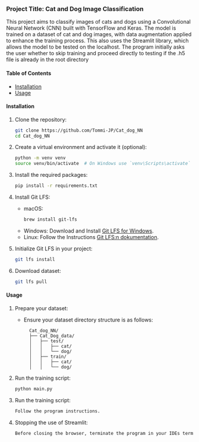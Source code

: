 ### Project Title: Cat and Dog Image Classification

This project aims to classify images of cats and dogs using a Convolutional Neural Network (CNN) built with TensorFlow and Keras. The model is trained on a dataset of cat and dog images, with data augmentation applied to enhance the training process. This also uses the Streamlit library, which allows the model to be tested on the localhost. The program initially asks the user whether to skip training and proceed directly to testing if the .h5 file is already in the root directory

#### Table of Contents

- [Installation](#installation)
- [Usage](#usage)

#### Installation

1. Clone the repository:
    ```bash
    git clone https://github.com/Tommi-JP/Cat_dog_NN
    cd Cat_dog_NN
    ```
2. Create a virtual environment and activate it (optional):
    ```bash
    python -m venv venv
    source venv/bin/activate  # On Windows use `venv\Scripts\activate`
    ```
3. Install the required packages:
    ```bash
    pip install -r requirements.txt
    ```

4. Install Git LFS:
    - macOS:
      ```bash
      brew install git-lfs
      ```
    - Windows: Download and Install [Git LFS for Windows](https://git-lfs.github.com/).
    - Linux: Follow the Instructions [Git LFS:n dokumentation](https://github.com/git-lfs/git-lfs/wiki/Installation).

5. Initialize Git LFS in your project:
    ```bash
    git lfs install
    ```

6. Download dataset:
    ```bash
    git lfs pull
    ```

#### Usage

1. Prepare your dataset:
    - Ensure your dataset directory structure is as follows:
      ```
        Cat_dog_NN/
        ├── Cat_Dog_data/
        │   ├── test/
        │   │   ├── cat/
        │   │   └── dog/
        │   ├── train/
        │   │   ├── cat/
        │   │   └── dog/
      ```

2. Run the training script:
    ```bash
    python main.py
    ```

3. Run the training script:
    ```bash
    Follow the program instructions.
    ```

4. Stopping the use of Streamlit:
    ```bash
    Before closing the browser, terminate the program in your IDEs terminal with ctrl+c. After this, you can close the browser. If you you already closed the browser, you can go to http://localhost:8501 and try again.
    ``` 